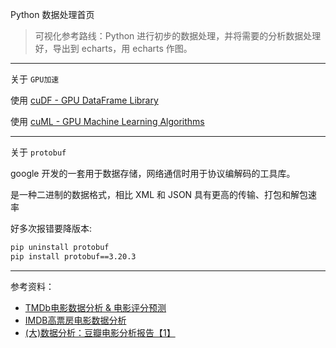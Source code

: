 
Python 数据处理首页

>可视化参考路线：Python 进行初步的数据处理，并将需要的分析数据处理好，导出到 echarts，用 echarts 作图。

-------------

关于 `GPU加速`

使用 [cuDF - GPU DataFrame Library](https://github.com/rapidsai/cudf)

使用 [cuML - GPU Machine Learning Algorithms](https://github.com/rapidsai/cuml)

-------------

关于 `protobuf`

google 开发的一套用于数据存储，网络通信时用于协议编解码的工具库。

是一种二进制的数据格式，相比 XML 和 JSON 具有更高的传输、打包和解包速率

好多次报错要降版本:

```bash
pip uninstall protobuf
pip install protobuf==3.20.3
```


-------------


参考资料：
- [TMDb电影数据分析 & 电影评分预测](https://www.jianshu.com/p/9d7d56dadcc6)
- [IMDB高票房电影数据分析](https://www.jianshu.com/p/a1fee4b3b5b1)
- [(大)数据分析：豆瓣电影分析报告【1】](https://www.jianshu.com/p/9cd6d73a7a62)
